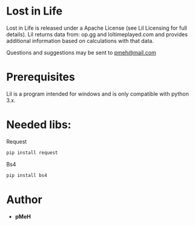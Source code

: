 # Lost in Life

Lost in Life is released under a Apache License (see Lil Licensing for full details).
Lil returns data from: op.gg and loltimeplayed.com and provides additional information based on calculations with that data.

Questions and suggestions may be sent to pmeh@mail.com

# Prerequisites

Lil is a program intended for windows and is only compatible with python 3.x.

# Needed libs:

Request
```sh
pip install request
```

Bs4
```sh
pip install bs4
```

# Author

* **pMeH**

